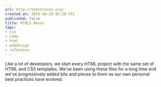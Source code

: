 ```yaml
---
url: http://html5reset.org/
created_at: 2010-09-29 02:20 UTC
published: false
title: HTML5 Reset
tags:
- css
- code
- html
- webdesign
- reference
---
```


Like a lot of developers, we start every HTML project with the same set of HTML and CSS templates. We've been using these files for a long time and we've progressively added bits and pieces to them as our own personal best practices have evolved.

